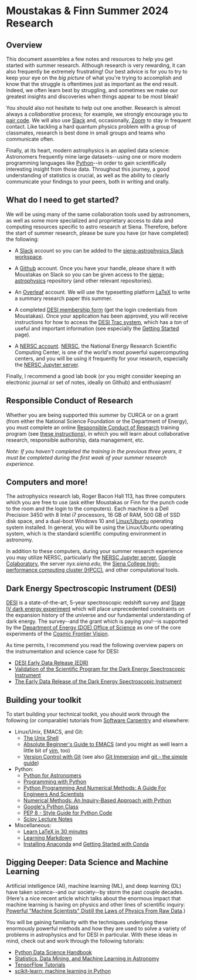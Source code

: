Moustakas & Finn Summer 2024 Research
=====================================

Overview
--------

This document assembles a few notes and resources to help you get started with
summer research. Although research is very rewarding, it can also frequently be
extremely frustrating!  Our best advice is for you to try to keep your eye on the
*big picture* of what you're trying to accomplish and know that the struggle is
oftentimes just as important as the end result. Indeed, we often learn best by
struggling, and sometimes we make our greatest insights and discoveries when
things appear to be most bleak!

You should also not hesitate to help out one another. Research is almost always
a *collaborative* process; for example, we strongly encourage you to [pair
code](https://stackify.com/pair-programming-advantages).  We will also use
[Slack](https://slack.com) and, occasionally, [Zoom](https://zoom.us) to stay in
frequent contact. Like tackling a hard quantum physics problem with a group of
classmates, research is best done in small groups and teams who communicate
often.

Finally, at its heart, modern astrophysics is an applied data science:
Astronomers frequently mine large datasets--using one or more modern programming
languages like [Python](https://python.org)--in order to gain scientifically
interesting insight from those data. Throughout this journey, a good
understanding of statistics is crucial, as well as the ability to clearly
communicate your findings to your peers, both in writing and orally.

What do I need to get started?
------------------------------

We will be using many of the same collaboration tools used by astronomers, as
well as some more specialized and proprietary access to data and computing
resources specific to astro research at Siena. Therefore, before the start of
summer research, please be sure you have (or have completed) the following:

* A [Slack](https://slack.com) account so you can be added to the
  [siena-astrophysics Slack workspace](https://siena-astrophysics.slack.com).

* A [Github](https://github.com) account. Once you have your handle, please
  share it with Moustakas on Slack so you can be given access to the
  [siena-astrophysics](https://github.com/moustakas/siena-astrophysics)
  repository (and other relevant repositories).

* An [Overleaf](https://overleaf.com) account. We will use the typesetting
  platform [LaTeX](https://www.latex-project.org/) to write a summary research
  paper this summer.

* A completed [DESI membership
  form](https://desi.lbl.gov/desipub/app/MembershipForm/form) (get the login
  credentials from Moustakas). Once your application has been approved, you will
  receive instructions for how to access the [DESI Trac
  system](https://desi.lbl.gov/trac/wiki), which has a *ton* of useful and
  important information (see especially the [Getting
  Started](https://desi.lbl.gov/trac/wiki/GettingStarted) page).

* A [NERSC
  account](https://desi.lbl.gov/trac/wiki/Computing/AccessNersc). [NERSC](https://www.nersc.gov/),
  the National Energy Research Scientific Computing Center, is one of the
  world's most powerful supercomputing centers, and you will be using it
  frequently for your research, especially the [NERSC Jupyter
  server](https://jupyter.nersc.gov).

Finally, I recommend a good lab book (or you might consider keeping an
electronic journal or set of notes, ideally on Github) and enthusiasm!

Responsible Conduct of Research
-------------------------------

Whether you are being supported this summer by CURCA or on a grant (from either
the National Science Foundation or the Department of Energy), you must complete
an online [Responsible Conduct of
Research](https://about.citiprogram.org/en/homepage) training program (see
[these
instructions](https://www.siena.edu/offices/grants-and-sponsored-research/policies-forms-and-templates/)),
in which you will learn about collaborative research, responsible authorship,
data management, etc.  

*Note: If you haven't completed the training in the previous three years, it
must be completed during the first week of your summer research experience.*

Computers and more!
-------------------

The astrophysics research lab, Roger Bacon Hall 113, has three computers which
you are free to use (ask either Moustakas or Finn for the punch code to the room
and the login to the computers). Each machine is a Dell Precision 3450 with 8
Intel i7 processors, 16 GB of RAM, 500 GB of SSD disk space, and a dual-boot
Windows 10 and [Linux/Ubuntu](https://ubuntu.com/) operating system
installed. In general, you will be using the Linux/Ubuntu operating system,
which is the standard scientific computing environment in astronomy.

In addition to these computers, during your summer research experience you may
utilize NERSC, particularly the [NERSC Jupyter
server](https://jupyter.nersc.gov), [Google
Colaboratory](https://colab.research.google.com), the server *nyx.siena.edu*,
the [Siena College high-performance computing cluster
(HPCC)](https://www.siena.edu/centers-institutes/high-performance-computing-center/),
and other computational tools.

Dark Energy Spectroscopic Instrument (DESI)
-------------------------------------------

[DESI](https://desi.lbl.gov) is a state-of-the-art, 5-year spectroscopic
redshift survey and [Stage IV dark energy
experiment](https://arxiv.org/pdf/1604.07626.pdf) which will place unprecedented
constraints on the expansion history of the universe and our fundamental
understanding of dark energy. The survey--and the grant which is paying you!--is
supported by the [Department of Energy (DOE) Office of
Science](https://www.energy.gov/science/office-science) as one of the core
experiments of the [Cosmic Frontier
Vision](https://science.osti.gov/hep/Research/Cosmic-Frontier). 

As time permits, I recommend you read the following overview papers on the
instrumentation and science case for DESI:
* [DESI Early Data Release (EDR)](https://data.desi.lbl.gov/doc/releases/edr/)
* [Validation of the Scientific Program for the Dark Energy Spectroscopic Instrument](https://arxiv.org/abs/2306.06307)
* [The Early Data Release of the Dark Energy Spectroscopic Instrument
](https://arxiv.org/abs/2306.06308)

Building your toolkit
---------------------

To start building your technical toolkit, you should work through the following
(or comparable) tutorials from [Software
Carpentry](https://software-carpentry.org/lessons) and elsewhere:

* Linux/Unix, EMACS, and Git:
  * [The Unix Shell](http://swcarpentry.github.io/shell-novice)
  * [Absolute Beginner's Guide to EMACS](http://www.jesshamrick.com/2012/09/10/absolute-beginners-guide-to-emacs) (and you might as well learn a little bit of [vim](https://linuxconfig.org/vim-tutorial), too)
  * [Version Control with Git](http://swcarpentry.github.io/git-novice) (see also [Git Immersion](http://gitimmersion.com/) and [git - the simple guide](https://rogerdudler.github.io/git-guide)) 
* Python:
  * [Python for Astronomers](https://prappleizer.github.io/)
  * [Programming with Python](http://swcarpentry.github.io/python-novice-inflammation)
  * [Python Programming And Numerical Methods: A Guide For Engineers And Scientists](https://pythonnumericalmethods.studentorg.berkeley.edu/notebooks/Index.html) 
  * [Numerical Methods: An Inquiry-Based Approach with Python](https://numericalmethodssullivan.github.io/ch-python.html#python-programming-basics)
  * [Google's Python Class](https://developers.google.com/edu/python)
  * [PEP 8 - Style Guide for Python Code](https://www.python.org/dev/peps/pep-0008/)
  * [Scipy Lecture Notes](http://www.scipy-lectures.org/index.html)
* Miscellaneous:
  * [Learn LaTeX in 30 minutes](https://www.overleaf.com/learn/latex/Learn_LaTeX_in_30_minutes) 
  * [Learning Markdown](https://daringfireball.net/projects/markdown/syntax)
  * [Installing Anaconda](https://docs.anaconda.com/anaconda/install) and [Getting Started with Conda](https://docs.conda.io/projects/conda/en/latest/user-guide/getting-started.html)

Digging Deeper: Data Science and Machine Learning
-------------------------------------------------

Artificial intelligence (AI), machine learning (ML), and deep learning (DL) have
taken science--and our society--by storm the past couple decades. (Here's a nice
recent article which talks about the enormous impact that machine learning is
having on physics and other lines of scientific inquiry: [Powerful "Machine
Scientists" Distill the Laws of Physics From Raw
Data](https://www.quantamagazine.org/machine-scientists-distill-the-laws-of-physics-from-raw-data-20220510/).)

You will be gaining familiarity with the techniques underlying these enormously
powerful methods and how they are used to solve a variety of problems in
astrophysics and for DESI in particular. With these ideas in mind, check out and
work through the following tutorials:
* [Python Data Science Handbook](https://github.com/jakevdp/PythonDataScienceHandbook)
* [Statistics, Data Mining, and Machine Learning in Astronomy](http://www.astroml.org/index.html)
* [TensorFlow Tutorials](https://www.tensorflow.org/tutorials)
* [scikit-learn: machine learning in Python](https://scikit-learn.org/stable/index.html)

